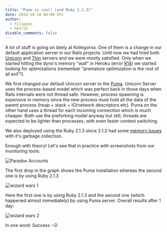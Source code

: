 ```yaml
---
title: "Puma is cool! (and Ruby 2.1.3)"
date: 2014-10-18 00:00 UTC
author:
  - filippos
  - henrik
disable_comments: false
---
```


A lot of stuff is going on lately at Kollegorna. One of them is a change in our default application server in our Rails projects. Until now we had tried both [Unicorn](http://unicorn.bogomips.org/) and [Thin](http://code.macournoyer.com/thin/) servers and we were mostly satisfied. Only when we started hitting the dyno's memory "wall" in Heroku (error [R14](https://devcenter.heroku.com/articles/error-codes#r14-memory-quota-exceeded)) we started looking for optimizations (remember "premature optimization is the root of all evil"!).

We first changed our default Unicorn server to the [Puma](http://puma.io/). Unicorn Server uses the process-based model which was perfect back in those days when Rails internals were not thread safe. However, process spawning is expensive in memory since the new process must hold all the data of the parent process (heap + stack + IO/network descriptors etc). Puma on the other hand uses a thread for each incoming connection which is much cheaper. Both use the preforking model anyway but still, threads are expected to be lighter than processes, with even faster context switching.

We also deployed using the Ruby 2.1.3 since 2.1.2 had some [memory issues](https://bugs.ruby-lang.org/issues/9607) with it's garbage collection.

Enough with theory! Let's see that in practice with screenshots from our monitoring tools:

![Paradox Accounts](/images/2014/paradox-accounts.png)

The first drop in the graph shows the Puma installation whereas the second one is by using Ruby 2.1.3

![wizard wars 1](/images/2014/wizardwars1.png)

Here the first one is by using Ruby 2.1.3 and the second one (which happened almost immediately) by using Puma server. Overall results after 1 day:

![wizard wars 2](/images/2014/wizardwars2.png)

In one word: Success :-D
